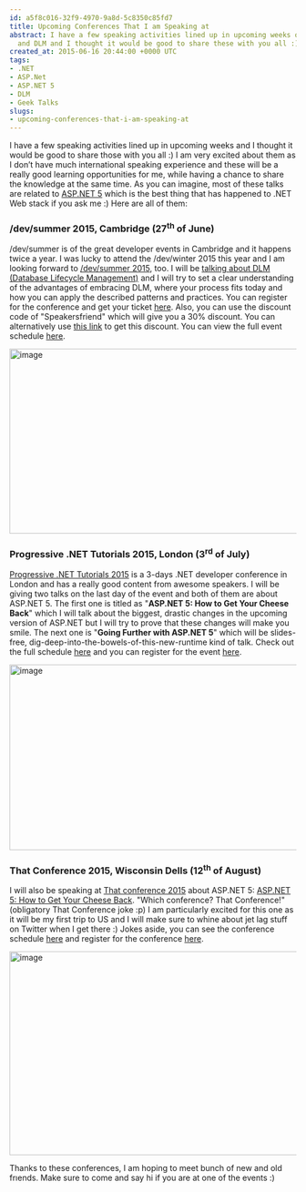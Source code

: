 ```yaml
---
id: a5f8c016-32f9-4970-9a8d-5c8350c85fd7
title: Upcoming Conferences That I am Speaking at
abstract: I have a few speaking activities lined up in upcoming weeks on ASP.NET 5
  and DLM and I thought it would be good to share these with you all :)
created_at: 2015-06-16 20:44:00 +0000 UTC
tags:
- .NET
- ASP.Net
- ASP.NET 5
- DLM
- Geek Talks
slugs:
- upcoming-conferences-that-i-am-speaking-at
---
```


<p>I have a few speaking activities lined up in upcoming weeks and I thought it would be good to share those with you all :) I am very excited about them as I don’t have much international speaking experience and these will be a really good learning opportunities for me, while having a chance to share the knowledge at the same time. As you can imagine, most of these talks are related to <a href="https://www.tugberkugurlu.com/tags/asp-net-5">ASP.NET 5</a> which is the best thing that has happened to .NET Web stack if you ask me :) Here are all of them:</p> <h3>/dev/summer 2015, Cambridge (27<sup>th</sup> of June)</h3> <p>/dev/summer is of the great developer events in Cambridge and it happens twice a year. I was lucky to attend the /dev/winter 2015 this year and I am looking forward to <a href="http://devcycles.net/2015/summer/">/dev/summer 2015</a>, too. I will be <a href="http://devcycles.net/2015/summer/sessions/index.php?session=18">talking about DLM (Database Lifecycle Management)</a> and I will try to set a clear understanding of the advantages of embracing DLM, where your process fits today and how you can apply the described patterns and practices. You can register for the conference and get your ticket <a href="http://devcycles.net/2015/summer/tickets/">here</a>. Also, you can use the discount code of "Speakersfriend" which will give you a 30% discount. You can alternatively use <a href="https://devsummer2015.eventbrite.co.uk/?discount=Speakersfriend">this link</a> to get this discount. You can view the full event schedule <a href="http://devcycles.net/2015/summer/programme/">here</a>.</p> <p><a href="https://tugberkugurlu.blob.core.windows.net/bloggyimages/bdfcced1-43ea-4582-8b92-da864a587d5c.png"><img title="image" style="border-top: 0px; border-right: 0px; background-image: none; border-bottom: 0px; padding-top: 0px; padding-left: 0px; border-left: 0px; display: inline; padding-right: 0px" border="0" alt="image" src="https://tugberkugurlu.blob.core.windows.net/bloggyimages/97f8aabf-31a4-416a-8856-b76fdea6be43.png" width="644" height="325"></a></p> <h3>Progressive .NET Tutorials 2015, London (3<sup>rd</sup> of July)</h3> <p><a href="https://skillsmatter.com/conferences/6859-progressive-dotnet-2015">Progressive .NET Tutorials 2015</a> is a 3-days .NET developer conference in London and has a really good content from awesome speakers. I will be giving two talks on the last day of the event and both of them are about ASP.NET 5. The first one is titled as "<strong>ASP.NET 5: How to Get Your Cheese Back</strong>" which I will talk about the biggest, drastic changes in the upcoming version of ASP.NET but I will try to prove that these changes will make you smile. The next one is "<strong>Going Further with ASP.NET 5</strong>" which will be slides-free, dig-deep-into-the-bowels-of-this-new-runtime kind of talk. Check out the full schedule <a href="https://skillsmatter.com/conferences/6859-progressive-dotnet-2015#program">here</a> and you can register for the event <a href="https://skillsmatter.com/checkout/login?event_id=6859-progressive-dotnet-2015">here</a>.</p> <p><a href="https://tugberkugurlu.blob.core.windows.net/bloggyimages/f7964207-d5c7-420b-9f62-b0772cf4b645.png"><img title="image" style="border-top: 0px; border-right: 0px; background-image: none; border-bottom: 0px; padding-top: 0px; padding-left: 0px; border-left: 0px; display: inline; padding-right: 0px" border="0" alt="image" src="https://tugberkugurlu.blob.core.windows.net/bloggyimages/33213e57-3c57-4aca-aca0-cc38de417a27.png" width="644" height="326"></a></p> <h3>That Conference 2015, Wisconsin Dells (12<sup>th</sup> of August)</h3> <p>I will also be speaking at <a href="https://www.thatconference.com/">That conference 2015</a> about ASP.NET 5: <a href="https://www.thatconference.com/Sessions/Session/5535">ASP.NET 5: How to Get Your Cheese Back</a>. "Which conference? That Conference!" (obligatory That Conference joke :p) I am particularly excited for this one as it will be my first trip to US and I will make sure to whine about jet lag stuff on Twitter when I get there :) Jokes aside, you can see the conference schedule <a href="https://www.thatconference.com/Schedule">here</a> and register for the conference <a href="https://thatconference2015.eventbrite.com/?discount=tugberk_referral">here</a>.</p>  <p><a href="https://tugberkugurlu.blob.core.windows.net/bloggyimages/38127e16-ae5a-48f8-b6ec-c44c7e983aeb.png"><img title="image" style="border-top: 0px; border-right: 0px; background-image: none; border-bottom: 0px; padding-top: 0px; padding-left: 0px; border-left: 0px; display: inline; padding-right: 0px" border="0" alt="image" src="https://tugberkugurlu.blob.core.windows.net/bloggyimages/6e41058b-ad94-4192-a7e3-722da31de51a.png" width="644" height="358"></a></p> <p>Thanks to these conferences, I am hoping to meet bunch of new and old frıends. Make sure to come and say hi if you are at one of the events :)</p>  